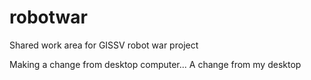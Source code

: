 robotwar
========

Shared work area for GISSV robot war project

Making a change from desktop computer...
A change from my desktop

